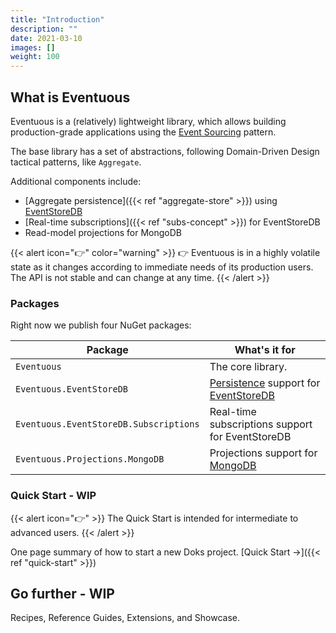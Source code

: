 ```yaml
---
title: "Introduction"
description: ""
date: 2021-03-10
images: []
weight: 100
---
```


## What is Eventuous

Eventuous is a (relatively) lightweight library, which allows building production-grade applications using the [Event Sourcing](https://zimarev.com/blog/event-sourcing/introduction/) pattern.

The base library has a set of abstractions, following Domain-Driven Design tactical patterns, like `Aggregate`.

Additional components include:
- [Aggregate persistence]({{< ref "aggregate-store" >}}) using [EventStoreDB](https://eventstore.com)
- [Real-time subscriptions]({{< ref "subs-concept" >}}) for EventStoreDB
- Read-model projections for MongoDB

{{< alert icon="👉" color="warning" >}}
👉 Eventuous is in a highly volatile state as it changes according to immediate needs of its production users. The API is not stable and can change at any time.
{{< /alert  >}}

### Packages

Right now we publish four NuGet packages:

| Package | What's it for |
| ------- | ------------- |
| `Eventuous` | The core library. |
| `Eventuous.EventStoreDB` | [Persistence](../../persistence/) support for [EventStoreDB](https://eventstore.com) |
| `Eventuous.EventStoreDB.Subscriptions` | Real-time subscriptions support for EventStoreDB |
| `Eventuous.Projections.MongoDB` | Projections support for [MongoDB](https://www.mongodb.com/) |

### Quick Start - WIP

{{< alert icon="👉" >}}
The Quick Start is intended for intermediate to advanced users.
{{< /alert >}}

One page summary of how to start a new Doks project. [Quick Start →]({{< ref "quick-start" >}})

## Go further - WIP

Recipes, Reference Guides, Extensions, and Showcase.

